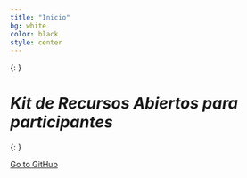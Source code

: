 ```yaml
---
title: "Inicio"
bg: white
color: black
style: center
---
```



{: }

 <span class="fa-stack subtlecircle" style="font-size:100px; visibility: hidden; height: 4em; background:rgba(255,166,0,0.1)">
  <i class="fa fa-circle fa-stack-2x text-white"></i>
  <i class="fa fa-bicycle fa-stack-1x text-orange"></i>
</span>

# *Kit de Recursos Abiertos para participantes*


{: }


<span id="forkongithub">
  <a href="https://github.com/EL-BID/hackathon-kit" class="bg-blue">
    Go to GitHub
  </a>
</span>
